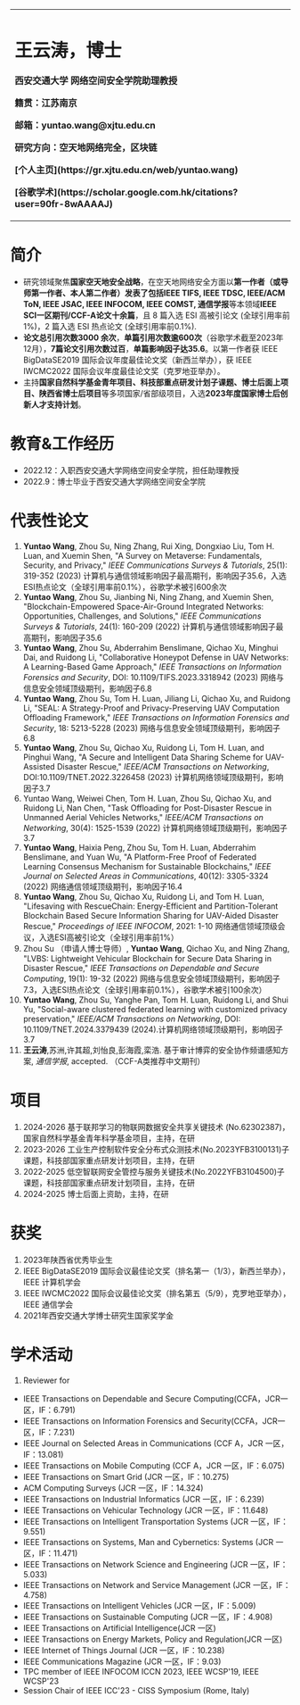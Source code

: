 <table border="0">
  <tr>
    <td width="100%">
      <h1>王云涛，博士</h1>
      <p><b>西安交通大学 网络空间安全学院助理教授</b></p>
      <p><b>籍贯：江苏南京 </b></p>
      <p><b>邮箱：yuntao.wang@xjtu.edu.cn</b></p>
      <p><b>研究方向：空天地网络完全，区块链</b></p>
      <p><b>[个人主页](https://gr.xjtu.edu.cn/web/yuntao.wang)&nbsp; </b></p>
      <p><b>[谷歌学术](https://scholar.google.com.hk/citations?user=90fr-8wAAAAJ)</b></p>
    </td>
  </tr>
</table>

# 简介
- 研究领域聚焦**国家空天地安全战略**，在空天地网络安全方面以**第一作者（或导师第一作者、本人第二作者）**发表了包括**IEEE TIFS, IEEE TDSC, IEEE/ACM ToN, IEEE JSAC, IEEE INFOCOM, IEEE COMST, 通信学报**等本领域**IEEE SCI一区期刊/CCF-A论文十余篇**，且 8 篇入选 ESI 高被引论文 (全球引用率前1%)，2 篇入选 ESI 热点论文 (全球引用率前0.1%).
- **论文总引用次数3000 余次**，**单篇引用次数逾600次**（谷歌学术截至2023年12月），**7篇论文引用次数过百**，**单篇影响因子达35.6**。以第一作者获 IEEE BigDataSE2019 国际会议年度最佳论文奖（新西兰举办），获 IEEE IWCMC2022 国际会议年度最佳论文奖（克罗地亚举办）。
- 主持**国家自然科学基金青年项目、科技部重点研发计划子课题、博士后面上项目、陕西省博士后项目**等多项国家/省部级项目，入选**2023年度国家博士后创新人才支持计划**。

# 教育&工作经历
- 2022.12：入职西安交通大学网络空间安全学院，担任助理教授
- 2022.9：博士毕业于西安交通大学网络空间安全学院

# 代表性论文

1.  **Yuntao Wang**, Zhou Su, Ning Zhang, Rui Xing, Dongxiao Liu, Tom H. Luan, and Xuemin Shen, "A Survey on Metaverse: Fundamentals, Security, and Privacy," *IEEE Communications Surveys & Tutorials*, 25(1): 319-352 (2023) 计算机与通信领域影响因子最高期刊，影响因子35.6，入选ESI热点论文（全球引用率前0.1%），谷歌学术被引600余次
1.  **Yuntao Wang**, Zhou Su, Jianbing Ni, Ning Zhang, and Xuemin Shen, "Blockchain-Empowered Space-Air-Ground Integrated Networks: Opportunities, Challenges, and Solutions," *IEEE Communications Surveys & Tutorials*, 24(1): 160-209 (2022) 计算机与通信领域影响因子最高期刊，影响因子35.6 
1.  **Yuntao Wang**, Zhou Su, Abderrahim Benslimane, Qichao Xu, Minghui Dai, and Ruidong Li, "Collaborative Honeypot Defense in UAV Networks: A Learning-Based Game Approach," *IEEE Transactions on Information Forensics and Security*, DOI: 10.1109/TIFS.2023.3318942 (2023) 网络与信息安全领域顶级期刊，影响因子6.8
1.  **Yuntao Wang**, Zhou Su, Tom H. Luan, Jiliang Li, Qichao Xu, and Ruidong Li, "SEAL: A Strategy-Proof and Privacy-Preserving UAV Computation Offloading Framework," *IEEE Transactions on Information Forensics and Security*, 18: 5213-5228 (2023) 网络与信息安全领域顶级期刊，影响因子6.8
1.  **Yuntao Wang**, Zhou Su, Qichao Xu, Ruidong Li, Tom H. Luan, and Pinghui Wang, "A Secure and Intelligent Data Sharing Scheme for UAV-Assisted Disaster Rescue," *IEEE/ACM Transactions on Networking*, DOI:10.1109/TNET.2022.3226458 (2023) 计算机网络领域顶级期刊，影响因子3.7
1.  Yuntao Wang, Weiwei Chen, Tom H. Luan, Zhou Su, Qichao Xu, and Ruidong Li, Nan Chen, "Task Offloading for Post-Disaster Rescue in Unmanned Aerial Vehicles Networks," *IEEE/ACM Transactions on Networking*, 30(4): 1525-1539 (2022) 计算机网络领域顶级期刊，影响因子3.7
1.  **Yuntao Wang**, Haixia Peng, Zhou Su, Tom H. Luan, Abderrahim Benslimane, and Yuan Wu, "A Platform-Free Proof of Federated Learning Consensus Mechanism for Sustainable Blockchains," *IEEE Journal on Selected Areas in Communications*, 40(12): 3305-3324 (2022) 网络通信领域顶级期刊，影响因子16.4
1.  **Yuntao Wang**, Zhou Su, Qichao Xu, Ruidong Li, and Tom H. Luan, "Lifesaving with RescueChain: Energy-Efficient and Partition-Tolerant Blockchain Based Secure Information Sharing for UAV-Aided Disaster Rescue," *Proceedings of IEEE INFOCOM*, 2021: 1-10 网络通信领域顶级会议，入选ESI高被引论文（全球引用率前1%）
1.  Zhou Su （申请人博士导师）, **Yuntao Wang**, Qichao Xu, and Ning Zhang, "LVBS: Lightweight Vehicular Blockchain for Secure Data Sharing in Disaster Rescue," *IEEE Transactions on Dependable and Secure Computing*, 19(1): 19-32 (2022) 网络与信息安全领域顶级期刊，影响因子7.3，入选ESI热点论文（全球引用率前0.1%），谷歌学术被引100余次）
2.  **Yuntao Wang**, Zhou Su, Yanghe Pan, Tom H. Luan, Ruidong Li, and Shui Yu, "Social-aware clustered federated learning with customized privacy preservation," *IEEE/ACM Transactions on Networking*, DOI: 10.1109/TNET.2024.3379439 (2024).计算机网络领域顶级期刊，影响因子3.7
1.  **王云涛**,苏洲,许其超,刘怡良,彭海霞,栾浩. 基于审计博弈的安全协作频谱感知方案, *通信学报*, accepted. （CCF-A类推荐中文期刊）




# 项目
1.  2024-2026 基于联邦学习的物联网数据安全共享关键技术 (No.62302387)，国家自然科学基金青年科学基金项目，主持，在研
2.  2023-2026 工业生产控制软件安全分布式众测技术(No.2023YFB3100131)子课题，科技部国家重点研发计划项目，主持，在研
3.  2022-2025 低空智联网安全管控与服务关键技术(No.2022YFB3104500)子课题，科技部国家重点研发计划项目，主持，在研
4.  2024-2025 博士后面上资助，主持，在研


# 获奖
1. 2023年陕西省优秀毕业生
1. IEEE BigDataSE2019 国际会议最佳论文奖（排名第一（1/3），新西兰举办），IEEE 计算机学会
1. IEEE IWCMC2022 国际会议最佳论文奖（排名第五（5/9），克罗地亚举办），IEEE 通信学会
1. 2021年西安交通大学博士研究生国家奖学金

  
# 学术活动
1. Reviewer for
- IEEE Transactions on Dependable and Secure Computing(CCFA，JCR一区，IF：6.791)
- IEEE Transactions on Information Forensics and Security(CCFA，JCR一区，IF：7.231)
- IEEE Journal on Selected Areas in Communications (CCF A，JCR 一区，IF：13.081)
- IEEE Transactions on Mobile Computing (CCF A，JCR 一区，IF：6.075)
- IEEE Transactions on Smart Grid (JCR 一区，IF：10.275)
- ACM Computing Surveys (JCR 一区，IF：14.324)
- IEEE Transactions on Industrial Informatics (JCR 一区，IF：6.239)
- IEEE Transactions on Vehicular Technology (JCR 一区，IF：11.648)
- IEEE Transactions on Intelligent Transportation Systems (JCR 一区，IF：9.551)
- IEEE Transactions on Systems, Man and Cybernetics: Systems (JCR 一区，IF：11.471)
- IEEE Transactions on Network Science and Engineering (JCR 一区，IF：5.033)
- IEEE Transactions on Network and Service Management (JCR 一区，IF：4.758)
- IEEE Transactions on Intelligent Vehicles (JCR 一区，IF：5.009)
- IEEE Transactions on Sustainable Computing (JCR 一区，IF：4.908)
- IEEE Transactions on Artificial Intelligence(JCR 一区)
- IEEE Transactions on Energy Markets, Policy and Regulation(JCR 一区)
- IEEE Internet of Things Journal (JCR 一区，IF：10.238)
- IEEE Communications Magazine (JCR 一区，IF：9.03)
- TPC member of IEEE INFOCOM ICCN 2023, IEEE WCSP'19, IEEE WCSP'23
- Session Chair of IEEE ICC'23 - CISS Symposium (Rome, Italy)

